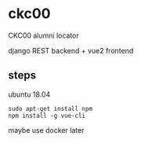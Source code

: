 # ckc00

CKC00 alumni locator

django REST backend + vue2 frontend

## steps


ubuntu 18.04

```
sudo apt-get install npm
npm install -g vue-cli
```

maybe use docker later
